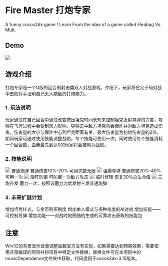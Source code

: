 # Fire Master 打炮专家
A funny cocos2dx game ! Learn From the idea of a game called Fleabag Vs. Mutt.

## Demo
![](https://raw.githubusercontent.com/mgsweet/FireMaster/master/project_images/Demonew.png)

## 游戏介绍
打炮专家是一个Q版的回合制射击类双人对战游戏。夕阳下，玩家将在父子局对战中击败对手证明自己无人能敌的打炮能力。

### 1. 玩法说明
玩家通过在自己回合中通过改变按压坦克时间长短来控制坦克发射导弹的力度，导弹在飞行过程中会受到风力影响，导弹击中敌方坦克将会爆炸并对敌方坦克造成伤害，伤害量的大小与爆炸中心到坦克距离有关，最大伤害量为初始伤害量的2倍，期间玩家可通过使用技能调整战略，每个技能可使用一次，同时使用每个技能消耗一个回合数，血量最先到达0的玩家将会被判为战败。
### 2. 技能说明
![](https://raw.githubusercontent.com/mgsweet/FireMaster/master/project_images/bullet.png)
普通炮弹 普通伤害10%-20% 可用次数无限
![](https://raw.githubusercontent.com/mgsweet/FireMaster/master/project_images/powerBullet.png)
强爆导弹 普通伤害20%-40%  可用一次
![](https://raw.githubusercontent.com/mgsweet/FireMaster/master/project_images/defenceUI.png)
矩阵防御 可防御一次敌方攻击
![](https://raw.githubusercontent.com/mgsweet/FireMaster/master/project_images/fixUI.png)
临时修理 恢复30%总生命值
![](https://raw.githubusercontent.com/mgsweet/FireMaster/master/project_images/tribbleAttackUI.png)
三炮齐发 蓄力一次，按照该蓄力力度发射三发普通炮弹
### 3. 未来扩展计划
增加坦克样式，与金币购买制度
增加单人模式与多种难度的AI对战
增加技能——可控制导弹
增加功能——对战时地图随机生成的可靠攻击获取的技能包

## 注意
Win32的背景音乐音量调整函数官方没有实现，如果需要达到预期效果，需要使用非预编译的项目并将项目中特定文件替换，替换文件可在本项目中的musicDependence文件夹中获取，代码适用于cocos2dx-3.15版本。
